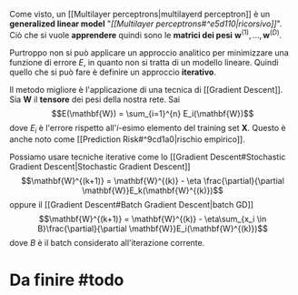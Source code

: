 Come visto, un [[Multilayer perceptrons|multilayerd perceptron]] è un **generalized linear model** "*[[Multilayer perceptrons#^e5d110|ricorsivo]]*".
Ciò che si vuole **apprendere** quindi sono le **matrici dei pesi** $\mathbf{w}^{(1)}, ..., \mathbf{w}^{(D)}$.

Purtroppo non si può applicare un approccio analitico per minimizzare una funzione di errore $E$, in quanto non si tratta di un modello lineare.
Quindi quello che si può fare è definire un approccio **iterativo**.

Il metodo migliore è l'applicazione di una tecnica di [[Gradient Descent]].
Sia $\mathbf{W}$ il **tensore** dei pesi della nostra rete.
Sai $$E(\mathbf{W}) = \sum_{i=1}^{n} E_i(\mathbf{W})$$ dove $E_i$ è l'errore rispetto all'$i$-esimo elemento del training set $\mathbf{X}$.
Questo è anche noto come [[Prediction Risk#^9cd1a0|rischio empirico]].

Possiamo usare tecniche iterative come lo [[Gradient Descent#Stochastic Gradient Descent|Stochastic Gradient Descent]] $$\mathbf{W}^{(k+1)} = \mathbf{W}^{(k)} - \eta \frac{\partial}{\partial \mathbf{W}}E_k(\mathbf{W}^{(k)})$$ oppure il [[Gradient Descent#Batch Gradient Descent|batch GD]] $$\mathbf{W}^{(k+1)} = \mathbf{W}^{(k)} - \eta\sum_{x_i \in B}\frac{\partial}{\partial \mathbf{W}}E_i(\mathbf{W}^{(k)})$$ dove $B$ è il batch considerato all'iterazione corrente.

# Da finire #todo